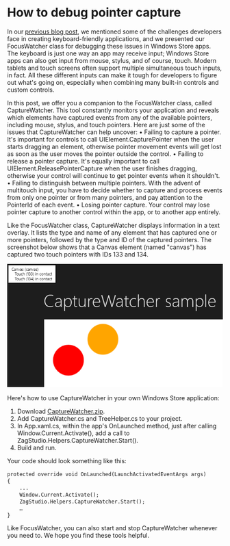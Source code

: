 # How to debug pointer capture

In our <a href="http://www.zagstudio.com/blog/1335">previous blog post</a>, we mentioned some of the challenges developers face in creating keyboard-friendly applications, and we presented our FocusWatcher class for debugging these issues in Windows Store apps. The keyboard is just one way an app may receive input; Windows Store apps can also get input from mouse, stylus, and of course, touch. Modern tablets and touch screens often support multiple simultaneous touch inputs, in fact. All these different inputs can make it tough for developers to figure out what's going on, especially when combining many built-in controls and custom controls.

In this post, we offer you a companion to the FocusWatcher class, called CaptureWatcher. This tool constantly monitors your application and reveals which elements have captured events from any of the available pointers, including mouse, stylus, and touch pointers. Here are just some of the issues that CaptureWatcher can help uncover:
• Failing to capture a pointer. It's important for controls to call UIElement.CapturePointer when the user starts dragging an element, otherwise pointer movement events will get lost as soon as the user moves the pointer outside the control.
• Failing to release a pointer capture. It's equally important to call UIElement.ReleasePointerCapture when the user finishes dragging, otherwise your control will continue to get pointer events when it shouldn't.
• Failing to distinguish between multiple pointers. With the advent of multitouch input, you have to decide whether to capture and process events from only one pointer or from many pointers, and pay attention to the PointerId of each event.
• Losing pointer capture. Your control may lose pointer capture to another control within the app, or to another app entirely.

Like the FocusWatcher class, CaptureWatcher displays information in a text overlay. It lists the type and name of any element that has captured one or more pointers, followed by the type and ID of the captured pointers. The screenshot below shows that a Canvas element (named "canvas") has captured two touch pointers with IDs 133 and 134.

<img src="Images/77CaptureWatcher.png" class="postImage" />

Here's how to use CaptureWatcher in your own Windows Store application:
1. Download <a href="http://www.zagstudio.com/blogfiles/77/CaptureWatcher.zip">CaptureWatcher.zip</a>.
2. Add CaptureWatcher.cs and TreeHelper.cs to your project.
3. In App.xaml.cs, within the app's OnLaunched method, just after calling Window.Current.Activate(), add a call to ZagStudio.Helpers.CaptureWatcher.Start().
4. Build and run.

Your code should look something like this:

	protected override void OnLaunched(LaunchActivatedEventArgs args)
	{
		...
		Window.Current.Activate();
		ZagStudio.Helpers.CaptureWatcher.Start();
		…
	}

Like FocusWatcher, you can also start and stop CaptureWatcher whenever you need to. We hope you find these tools helpful.

